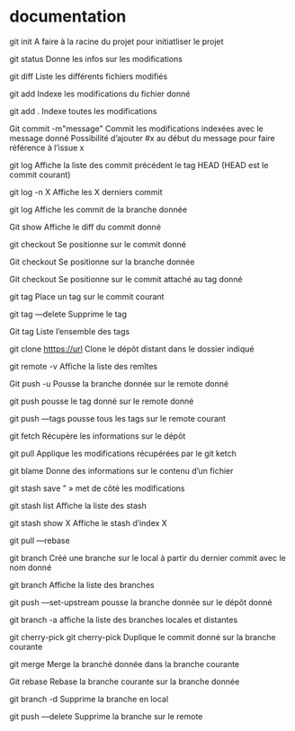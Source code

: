 # documentation

git init
A faire à la racine du projet pour initiatliser le projet

git status
Donne les infos sur les modifications

git diff
Liste les différents fichiers modifiés

git add <fichier>
Indexe les modifications du fichier donné

git add .
Indexe toutes les modifications

Git commit -m"message"
Commit les modifications indexées avec le message donné
Possibilité d’ajouter #x au début du message pour faire référence à l’issue x

git log
Affiche la liste des commit précédent le tag HEAD (HEAD est le commit courant)

git log -n X
Affiche les X derniers commit

git log <branche>
Affiche les commit de la branche donnée

Git show <sha-1>
Affiche le diff du commit donné

git checkout <sha-1>
Se positionne sur le commit donné

Git checkout <branche>
Se positionne sur la branche donnée

Git checkout <tag>
Se positionne sur le commit attaché au tag donné

git tag <nom>
Place un tag sur le commit courant

git tag —delete <nom>
Supprime le tag

Git tag
Liste l’ensemble des tags

git clone <htttps://url> <dossier> 
Clone le dépôt distant dans le dossier indiqué

git remote -v
Affiche la liste des remîtes

Git push -u <remote> <branche>
Pousse la branche donnée sur le remote donné

git push <remote> <tag>
pousse le tag donné sur le remote donné

git push —tags
pousse tous les tags sur le remote courant

git fetch
Récupère les informations sur le dépôt

git pull
Applique les modifications récupérées par le git ketch

git blame <fichier>
Donne des informations sur le contenu d’un fichier

git stash save "<message> »
met de côté les modifications

git stash list
Affiche la liste des stash

git stash show X
Affiche le stash d’index X

git pull —rebase

git branch <nom>
Créé une branche sur le local à partir du dernier commit avec le nom donné

git branch
Affiche la liste des branches

git push —set-upstream <remote> <branche>
pousse la branche donnée sur le dépôt donné

git branch -a
affiche la liste des branches locales et distantes

git cherry-pick <sha-1>
git cherry-pick <tag>
Duplique le commit donné sur la branche courante

git merge <branche>
Merge la branché donnée dans la branche courante

Git rebase <branche>
Rebase la branche courante sur la branche donnée

git branch -d <branche>
Supprime la branche en local

git push <remote> —delete <branche>
Supprime la branche sur le remote

